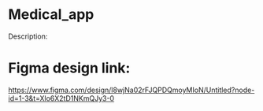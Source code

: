 # Medical_app
Description:
# Figma  design link:
https://www.figma.com/design/l8wjNa02rFJQPDQmoyMIoN/Untitled?node-id=1-3&t=Xlo6X2tD1NKmQJy3-0
